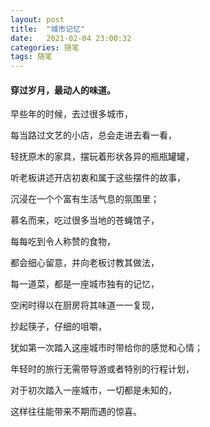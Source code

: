 ```yaml
---
layout: post
title:  "城市记忆"
date:   2021-02-04 23:00:32
categories: 随笔
tags: 随笔
---
```

#### 穿过岁月，最动人的味道。

早些年的时候，去过很多城市，

每当路过文艺的小店，总会走进去看一看，

轻抚原木的家具，摆玩着形状各异的瓶瓶罐罐，

听老板讲述开店初衷和属于这些摆件的故事，

沉浸在一个个富有生活气息的氛围里；


慕名而来，吃过很多当地的苍蝇馆子，

每每吃到令人称赞的食物， 

都会细心留意，并向老板讨教其做法， 

每一道菜，都是一座城市独有的记忆，
 
空闲时得以在厨房将其味道一一复现，
 
抄起筷子，仔细的咀嚼， 

犹如第一次踏入这座城市时带给你的感觉和心情； 


年轻时的旅行无需带导游或者特别的行程计划，

对于初次踏入一座城市，一切都是未知的，

这样往往能带来不期而遇的惊喜。




